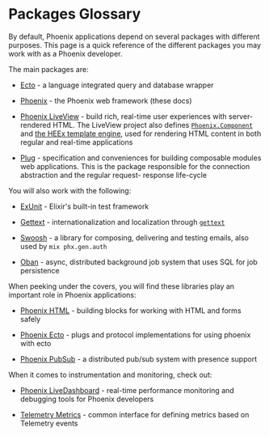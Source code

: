 # Packages Glossary

By default, Phoenix applications depend on several packages with different purposes.
This page is a quick reference of the different packages you may work with as a Phoenix
developer.

The main packages are:

  * [Ecto](https://hexdocs.pm/ecto) - a language integrated query and
    database wrapper

  * [Phoenix](https://hexdocs.pm/phoenix) - the Phoenix web framework
    (these docs)

  * [Phoenix LiveView](https://hexdocs.pm/phoenix_live_view) - build rich,
    real-time user experiences with server-rendered HTML. The LiveView
    project also defines [`Phoenix.Component`](https://hexdocs.pm/phoenix_live_view/Phoenix.Component.html) and
    [the HEEx template engine](https://hexdocs.pm/phoenix_live_view/Phoenix.Component.html#sigil_H/2),
    used for rendering HTML content in both regular and real-time applications

  * [Plug](https://hexdocs.pm/plug) - specification and conveniences for
    building composable modules web applications. This is the package
    responsible for the connection abstraction and the regular request-
    response life-cycle

You will also work with the following:

  * [ExUnit](https://hexdocs.pm/ex_unit) - Elixir's built-in test framework

  * [Gettext](https://hexdocs.pm/gettext) - internationalization and
    localization through [`gettext`](https://www.gnu.org/software/gettext/)

  * [Swoosh](https://hexdocs.pm/swoosh) - a library for composing,
    delivering and testing emails, also used by `mix phx.gen.auth`

  * [Oban](https://hexdocs.pm/oban) - async, distributed background job
    system that uses SQL for job persistence

When peeking under the covers, you will find these libraries play
an important role in Phoenix applications:

  * [Phoenix HTML](https://hexdocs.pm/phoenix_html) - building blocks
    for working with HTML and forms safely

  * [Phoenix Ecto](https://hex.pm/packages/phoenix_ecto) - plugs and
    protocol implementations for using phoenix with ecto

  * [Phoenix PubSub](https://hexdocs.pm/phoenix_pubsub) - a distributed
    pub/sub system with presence support

When it comes to instrumentation and monitoring, check out:

  * [Phoenix LiveDashboard](https://hexdocs.pm/phoenix_live_dashboard) -
    real-time performance monitoring and debugging tools for Phoenix
    developers

  * [Telemetry Metrics](https://hexdocs.pm/telemetry_metrics) - common
    interface for defining metrics based on Telemetry events
